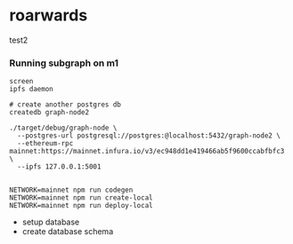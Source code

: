 roarwards
=========

test2

### Running subgraph on m1

```
screen
ipfs daemon

# create another postgres db
createdb graph-node2

./target/debug/graph-node \
  --postgres-url postgresql://postgres:@localhost:5432/graph-node2 \
  --ethereum-rpc mainnet:https://mainnet.infura.io/v3/ec948dd1e419466ab5f9600ccabfbfc3 \
  --ipfs 127.0.0.1:5001


NETWORK=mainnet npm run codegen
NETWORK=mainnet npm run create-local
NETWORK=mainnet npm run deploy-local
```

- setup database
- create database schema
